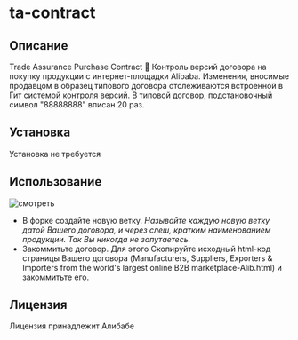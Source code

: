 # ta-contract
## Описание
Trade Assurance Purchase Contract 👲
Контроль версий договора на покупку продукции с интернет-площадки Alibaba.
Изменения, вносимые продавцом в образец типового договора отслеживаются встроенной в Гит системой контроля версий.
В типовой договор, подстановочный символ "88888888" вписан 20 раз.

## Установка
Установка не требуется

## Использование

![смотреть](ta.gif)

* В форке создайте новую ветку. _Называйте каждую новую ветку датой Вашего договора, и через слеш, кратким наименованием продукции. Так Вы никогда не запутаетесь._
* Закоммитьте договор. Для этого Скопируйте исходный html-код страницы Вашего договора (Manufacturers, Suppliers, Exporters & Importers from the world's largest online B2B marketplace-Alib.html) и закоммитьте его.

## Лицензия
Лицензия принадлежит Алибабе